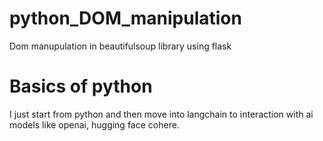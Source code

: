 # python_DOM_manipulation
Dom manupulation in beautifulsoup library using flask

# Basics of python
I just start from python and then move into langchain to interaction with ai models like openai, hugging face cohere.

